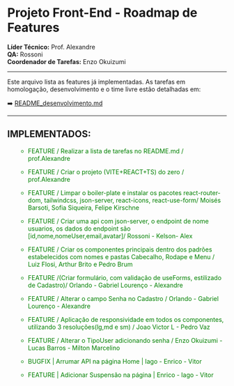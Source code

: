 # Projeto Front-End - Roadmap de Features

**Líder Técnico:** Prof. Alexandre  
**QA:** Rossoni  
**Coordenador de Tarefas:** Enzo Okuizumi

---

Este arquivo lista as features já implementadas. As tarefas em homologação, desenvolvimento e o time livre estão detalhadas em:

➡️ [README_desenvolvimento.md](./README_desenvolvimento.md)

---
## IMPLEMENTADOS:
<ul style="color:green">

- FEATURE / Realizar a lista de tarefas no README.md / prof.Alexandre 

- FEATURE / Criar o projeto (VITE+REACT+TS) do zero / prof.Alexandre

- FEATURE / Limpar o boiler-plate e instalar os pacotes react-router-dom, tailwindcss, json-server, react-icons, react-use-form/ Moisés Barsoti, Sofia Siqueira, Felipe Kirschne

- FEATURE / Criar uma api com json-server, o endpoint de nome usuarios, os dados do endpoint são [id,nome,nomeUser,email,avatar]/ Rossoni - Kelson- Alex

- FEATURE / Criar os componentes principais dentro dos padrões estabelecidos com nomes e pastas Cabecalho, Rodape e Menu / Luiz Flosi, Arthur Brito e Pedro Brum 

- FEATURE /(Criar formulário, com validação de useForms, estilizado de Cadastro)/ Orlando - Gabriel Lourenço - Alexandre

- FEATURE / Alterar o campo Senha no Cadastro / Orlando - Gabriel Lourenço - Alexandre

- FEATURE / Aplicação de responsividade em todos os componentes, utilizando 3 resoluções(lg,md e sm) / Joao Victor L - Pedro Vaz

- FEATURE / Alterar o TipoUser adicionando senha / Enzo Okuizumi - Lucas Barros - Milton Marcelino

- BUGFIX | Arrumar API na página Home | Iago - Enrico - Vitor

- FEATURE | Adicionar Suspensão na página | Enrico - Iago - Vitor
</ul>
